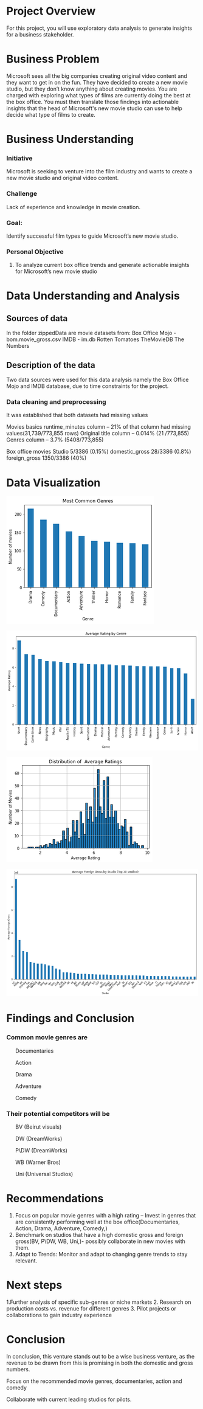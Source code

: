 # Project Overview
For this project, you will use exploratory data analysis to generate insights for a business stakeholder.

# Business Problem
Microsoft sees all the big companies creating original video content and they want to get in on the fun. They have decided to create a new movie studio, but they don’t know anything about creating movies. You are charged with exploring what types of films are currently doing the best at the box office. You must then translate those findings into actionable insights that the head of Microsoft's new movie studio can use to help decide what type of films to create.

# Business Understanding
### Initiative
 Microsoft is seeking to venture into the film industry and wants to create a new movie studio and original video content. 

### Challenge
 Lack of experience and knowledge in movie creation. 

### Goal:
Identify successful film types to guide Microsoft’s new movie studio.


### Personal Objective
1. To analyze current box office trends and generate actionable insights for Microsoft’s new movie studio

# Data Understanding and Analysis
## Sources of data
In the folder zippedData are movie datasets from:
Box Office Mojo - bom.movie_gross.csv
IMDB - im.db
Rotten Tomatoes 
TheMovieDB
The Numbers

## Description of the data
Two data sources were used for this data analysis namely the Box Office Mojo and IMDB database, due to time constraints for the project. 

### Data cleaning and preprocessing
It was established that both datasets had missing values 

Movies basics 
runtime_minutes column – 21% of that column had missing values(31,739/773,855 rows)
Original title column – 0.014% (21 /773,855)
Genres column – 3.7% (5408/773,855)

Box office movies 
Studio  5/3386 (0.15%)
domestic_gross   28/3386 (0.8%)
foreign_gross  1350/3386 (40%)



# Data Visualization 

![Most common movie genres](<Visualizations/Most common movie genres.png>)

![Average Rating per Genre](<Visualizations/Average Rating by Genre.png>)

![Distribution of Average Ratings](<Visualizations/Distribution of Average Ratings.png>)

![Average Domestic Gross by Studio (Top 30 studios)](<Visualizations/Average Domestic Gross by Studio (Top 30 studios).png>)


# Findings and Conclusion
### Common movie genres are

<ol>Documentaries</ol>
<ol>Action</ol>
<ol>Drama</ol>
<ol>Adventure</ol>
<ol>Comedy</ol>


### Their potential competitors will be 

<ol> BV (Beirut visuals)</ol>
<ol> DW (DreamWorks) </ol>
<ol> P\DW (DreamWorks) </ol>
<ol> WB (Warner Bros) </ol>
<ol> Uni (Universal Studios) </ol>


# Recommendations 
1. Focus on popular movie genres with a high rating – Invest in genres that are consistently performing well at the box office(Documentaries, Action, Drama, Adventure, Comedy,)
2. Benchmark on studios that have a high domestic gross and foreign gross(BV, P\DW, WB, Uni,)- possibly collaborate in new movies with them.
3. Adapt to Trends: Monitor and adapt to changing genre trends to stay relevant.

# Next steps
1.Further analysis of specific sub-genres or niche markets
2. Research on production costs vs. revenue for different genres
3. Pilot projects or collaborations to gain industry experience


# Conclusion
<p> In conclusion, this venture stands out to be a wise business venture, as the revenue to be drawn from this is promising in both the domestic and gross numbers.</p> 
<p> Focus on the recommended  movie genres, documentaries, action and comedy</p>
<p> Collaborate with current leading studios for pilots.</p>
